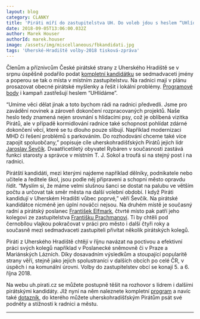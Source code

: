 ```yaml
---
layout: blog
category: CLANKY
title: 'Piráti míří do zastupitelstva UH. Do voleb jdou s heslem “UHlídáme”'
date: 2018-09-05T13:06:00.032Z
author: Marek Houser
authorId: marek.houser
image: /assets/img/miscellaneous/fbkandidati.jpg
tags: 'Uherské-Hradiště volby-2018 tisková-zpráva'
---
```

Členům a příznivcům České pirátské strany z Uherského Hradiště se v srpnu úspěšně podařilo podat <a href="https://uh.pirati.cz/kandidati/" target="_blank">kompletní kandidátku</a> se sedmadvaceti jmény a poperou se tak o místa v místním zastupitelstvu. Na radnici mají v plánu prosazovat obecné pirátské myšlenky a řešit i lokální problémy. <a href="https://uh.pirati.cz/program/" target="_blank">Programové body</a> i kampaň zastřešují heslem “UHlídáme”.

“Umíme věci dělat jinak a toto bychom rádi na radnici předvedli. Jsme pro zavádění novinek a zároveň dokončení rozpracovaných projektů. Naše heslo tedy znamená nejen srovnání s hlídacími psy, což je oblíbená vizitka Pirátů, ale v případě kormidlování radnice také schopnost pohlídat zdárné dokončení věcí, které se tu dlouho pouze slibují. Například modernizaci MHD či řešení problémů s parkováním. Do rozhodování chceme také více zapojit spoluobčany,” popisuje cíle uherskohradišťských Pirátů jejich lídr <a href="https://uh.pirati.cz/lide/jaroslav-sevcik/" target="_blank">Jaroslav Ševčík</a>. Dvaatřicetiletý obyvatel Rybáren v současnosti zastává funkci starosty a správce v místním T. J. Sokol a troufá si na stejný post i na radnici.

Pirátští kandidáti, mezi kterými najdeme například dělníky, podnikatele nebo učitele a ředitele škol, jsou podle něj připraveni a schopni město opravdu řídit. “Myslím si, že máme velmi slušnou šanci se dostat na palubu ve větším počtu a určovat tak směr města na další volební období. I když Piráti kandidují v Uherském Hradišti vůbec poprvé,” věří Ševčík. Na pirátské kandidátce nicméně jen úplní nováčci nejsou. Na druhém místě je současný radní a pirátský poslanec <a href="https://uh.pirati.cz/lide/frantisek-elfmark/" target="_blank">František Elfmark</a>, čtvrté místo pak patří jeho kolegovi ze zastupitelstva <a href="https://uh.pirati.cz/lide/frantisek-prachman/" target="_blank">Františku Prachmanovi</a>. Ti by chtěli pod černobílou vlajkou pokračovat v práci pro město i další čtyři roky a současně mezi sedmadvaceti zastupiteli přivítat několik pirátských kolegů.

Piráti z Uherského Hradiště chtějí v říjnu navázat na poctivou a efektivní práci svých kolegů například v Poslanecké sněmovně či v Praze a Mariánských Lázních. Díky dosavadním výsledkům a stoupající popularitě strany věří, stejně jako jejich spolustraníci v dalších obcích po celé ČR, v úspěch i na komunální úrovni. Volby do zastupitelstev obcí se konají 5. a 6. října 2018.

Na webu uh.pirati.cz se můžete postupně těšit na rozhovor s lídrem i dalšími pirátskými kandidáty. JIž nyní na něm naleznete kompletní <a href="https://uh.pirati.cz/program/" target="_blank">program</a> a navíc také <a href="https://uh.pirati.cz/program/" target="_blank">dotazník</a>, do kterého můžete uherskohradišťským Pirátům psát své podněty a stížnosti k radnici a městu.

- - -
